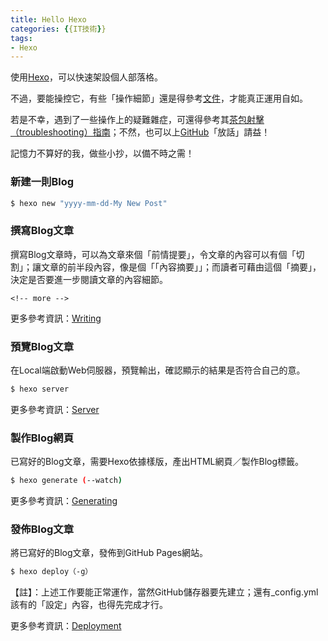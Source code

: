 ```yaml
---
title: Hello Hexo
categories: {{IT技術}}
tags:
- Hexo
---
```

使用[Hexo](https://hexo.io/)，可以快速架設個人部落格。 

不過，要能操控它，有些「操作細節」還是得參考[文件](https://hexo.io/docs/)，才能真正運用自如。

若是不幸，遇到了一些操作上的疑難雜症，可還得參考其[茶包射擊（troubleshooting）指南](https://hexo.io/docs/troubleshooting.html)；不然，也可以上[GitHub](https://github.com/hexojs/hexo/issues)「放話」請益！

記憶力不算好的我，做些小抄，以備不時之需！

<!-- more -->
### 新建一則Blog

``` bash
$ hexo new "yyyy-mm-dd-My New Post"
```
### 撰寫Blog文章

撰寫Blog文章時，可以為文章來個「前情提要」，令文章的內容可以有個「切割」；讓文章的前半段內容，像是個「「內容摘要」」；而讀者可藉由這個「摘要」，決定是否要進一步閱讀文章的內容細節。
```
<!-- more -->
```

更多參考資訊：[Writing](https://hexo.io/docs/writing.html)

### 預覽Blog文章

在Local端啟動Web伺服器，預覽輸出，確認顯示的結果是否符合自己的意。

``` bash
$ hexo server
```

更多參考資訊：[Server](https://hexo.io/docs/server.html)

### 製作Blog網頁

已寫好的Blog文章，需要Hexo依據樣版，產出HTML網頁／製作Blog標籤。

``` bash
$ hexo generate (--watch)
```

更多參考資訊：[Generating](https://hexo.io/docs/generating.html)

### 發佈Blog文章

將已寫好的Blog文章，發佈到GitHub Pages網站。

``` bash
$ hexo deploy（-g）
```

【註】：上述工作要能正常運作，當然GitHub儲存器要先建立；還有_config.yml該有的「設定」內容，也得先完成才行。

更多參考資訊：[Deployment](https://hexo.io/docs/deployment.html)
